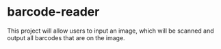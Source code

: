 # barcode-reader
This project will allow users to input an image, which will be scanned and output all barcodes that are on the image.
